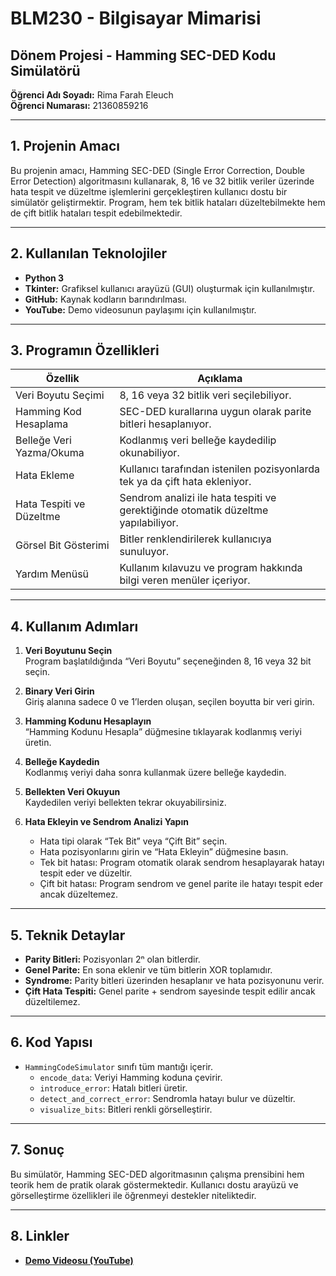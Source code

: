 # BLM230 - Bilgisayar Mimarisi  
## Dönem Projesi - Hamming SEC-DED Kodu Simülatörü

**Öğrenci Adı Soyadı:** Rima Farah Eleuch  
**Öğrenci Numarası:** 21360859216  

---

## 1. Projenin Amacı

Bu projenin amacı, Hamming SEC-DED (Single Error Correction, Double Error Detection) algoritmasını kullanarak, 8, 16 ve 32 bitlik veriler üzerinde hata tespit ve düzeltme işlemlerini gerçekleştiren kullanıcı dostu bir simülatör geliştirmektir. Program, hem tek bitlik hataları düzeltebilmekte hem de çift bitlik hataları tespit edebilmektedir.

---

## 2. Kullanılan Teknolojiler

- **Python 3**
- **Tkinter:** Grafiksel kullanıcı arayüzü (GUI) oluşturmak için kullanılmıştır.
- **GitHub:** Kaynak kodların barındırılması.
- **YouTube:** Demo videosunun paylaşımı için kullanılmıştır.

---

## 3. Programın Özellikleri

| Özellik                     | Açıklama |
|----------------------------|----------|
| Veri Boyutu Seçimi         | 8, 16 veya 32 bitlik veri seçilebiliyor. |
| Hamming Kod Hesaplama      | SEC-DED kurallarına uygun olarak parite bitleri hesaplanıyor. |
| Belleğe Veri Yazma/Okuma   | Kodlanmış veri belleğe kaydedilip okunabiliyor. |
| Hata Ekleme                | Kullanıcı tarafından istenilen pozisyonlarda tek ya da çift hata ekleniyor. |
| Hata Tespiti ve Düzeltme   | Sendrom analizi ile hata tespiti ve gerektiğinde otomatik düzeltme yapılabiliyor. |
| Görsel Bit Gösterimi       | Bitler renklendirilerek kullanıcıya sunuluyor. |
| Yardım Menüsü              | Kullanım kılavuzu ve program hakkında bilgi veren menüler içeriyor. |

---

## 4. Kullanım Adımları

1. **Veri Boyutunu Seçin**  
   Program başlatıldığında “Veri Boyutu” seçeneğinden 8, 16 veya 32 bit seçin.

2. **Binary Veri Girin**  
   Giriş alanına sadece 0 ve 1’lerden oluşan, seçilen boyutta bir veri girin.

3. **Hamming Kodunu Hesaplayın**  
   “Hamming Kodunu Hesapla” düğmesine tıklayarak kodlanmış veriyi üretin.

4. **Belleğe Kaydedin**  
   Kodlanmış veriyi daha sonra kullanmak üzere belleğe kaydedin.

5. **Bellekten Veri Okuyun**  
   Kaydedilen veriyi bellekten tekrar okuyabilirsiniz.

6. **Hata Ekleyin ve Sendrom Analizi Yapın**  
   - Hata tipi olarak “Tek Bit” veya “Çift Bit” seçin.  
   - Hata pozisyonlarını girin ve “Hata Ekleyin” düğmesine basın.  
   - Tek bit hatası: Program otomatik olarak sendrom hesaplayarak hatayı tespit eder ve düzeltir.  
   - Çift bit hatası: Program sendrom ve genel parite ile hatayı tespit eder ancak düzeltemez.

---

## 5. Teknik Detaylar

- **Parity Bitleri:** Pozisyonları 2ⁿ olan bitlerdir.  
- **Genel Parite:** En sona eklenir ve tüm bitlerin XOR toplamıdır.  
- **Syndrome:** Parity bitleri üzerinden hesaplanır ve hata pozisyonunu verir.  
- **Çift Hata Tespiti:** Genel parite + sendrom sayesinde tespit edilir ancak düzeltilemez.

---

## 6. Kod Yapısı

- `HammingCodeSimulator` sınıfı tüm mantığı içerir.
  - `encode_data`: Veriyi Hamming koduna çevirir.
  - `introduce_error`: Hatalı bitleri üretir.
  - `detect_and_correct_error`: Sendromla hatayı bulur ve düzeltir.
  - `visualize_bits`: Bitleri renkli görselleştirir.

---

## 7. Sonuç

Bu simülatör, Hamming SEC-DED algoritmasının çalışma prensibini hem teorik hem de pratik olarak göstermektedir. Kullanıcı dostu arayüzü ve görselleştirme özellikleri ile öğrenmeyi destekler niteliktedir.

---

## 8. Linkler

- [**Demo Videosu (YouTube)**](https://www.youtube.com/watch?v=rsFOR4ibPbg)
